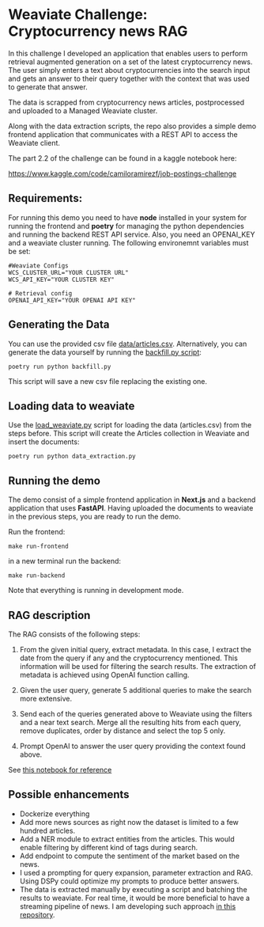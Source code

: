 # Weaviate Challenge: Cryptocurrency news RAG

In this challenge I developed an application that enables users to perform retrieval augmented generation on a set of the latest cryptocurrency news. The user simply enters a text about cryptocurrencies into the search input and gets an answer to their query together with the context that was used to generate that answer.

The data is scrapped from cryptocurrency news articles, postprocessed  and uploaded to a Managed Weaviate cluster. 

Along with the data extraction scripts, the repo also provides a simple demo frontend application that communicates with a REST API to access the Weaviate client.

The part 2.2 of the challenge can be found in a kaggle notebook here:

https://www.kaggle.com/code/camiloramirezf/job-postings-challenge

## Requirements:

For running this demo you need to have **node** installed in your system for running the frontend and **poetry** for managing the python dependencies and running the backend REST API service. Also, you need an OPENAI_KEY and a weaviate cluster running. The following environemnt variables must be set:


```
#Weaviate Configs
WCS_CLUSTER_URL="YOUR CLUSTER URL"
WCS_API_KEY="YOUR CLUSTER KEY"

# Retrieval config
OPENAI_API_KEY="YOUR OPENAI API KEY"
```

## Generating the Data

You can use the provided csv file [data/articles.csv](/data/articles.csv). Alternatively, you can generate the data yourself by running the [backfill.py script](/backfill.py):

```
poetry run python backfill.py
```

This script will save a new csv file replacing the existing one.  

## Loading data to weaviate

Use the [load_weaviate.py](/load_weaviate.py) script for loading the data (articles.csv) from the steps before.
This script will create the Articles collection in Weaviate and insert the documents:

```
poetry run python data_extraction.py
```

## Running the demo

The demo consist of a simple frontend application in **Next.js** and a backend application that uses **FastAPI**. 
Having uploaded the documents to weaviate in the previous steps, you are ready to run the demo.

Run the frontend:

```
make run-frontend
```

in a new terminal run the backend:

```
make run-backend
```

Note that everything is running in development mode. 

## RAG description

The RAG consists of the following steps:

1. From the given initial query, extract metadata. In this case, I extract the date from the query if any and the cryptocurrency mentioned. This information will be used for filtering the search results. The extraction of metadata is achieved using OpenAI function calling.

2. Given the user query, generate 5 additional queries to make the search more extensive.

3. Send each of the queries generated above to Weaviate using the filters and a near text search. Merge all the resulting hits from each query, remove duplicates, order by distance and select the top 5 only.

5. Prompt OpenAI to answer the user query providing the context found above.

See [this notebook for reference](/notebooks/rag.ipynb)

## Possible enhancements

- Dockerize everything
- Add more news sources as right now the dataset is limited to a few hundred articles.
- Add a NER module to extract entities from the articles. This would enable filtering by different kind of tags during search.
- Add endpoint to compute the sentiment of the market based on the news.
- I used a prompting for query expansion, parameter extraction and RAG. Using DSPy could optimize my prompts to produce better answers.
- The data is extracted manually by executing a script and batching the results to weaviate. For real time, it would be more beneficial to have a streaming pipeline of news. I am developing such approach [in this repository](https://github.com/cancamilo).



